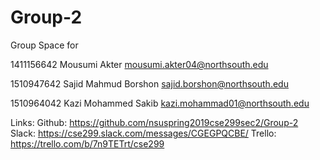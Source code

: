 # Group-2

Group Space for

1411156642	Mousumi Akter	<mousumi.akter04@northsouth.edu>

1510947642	Sajid Mahmud Borshon	<sajid.borshon@northsouth.edu>

1510964042	Kazi Mohammed Sakib	<kazi.mohammad01@northsouth.edu>



Links:
Github: https://github.com/nsuspring2019cse299sec2/Group-2
Slack: https://cse299.slack.com/messages/CGEGPQCBE/
Trello: https://trello.com/b/7n9TETrt/cse299
